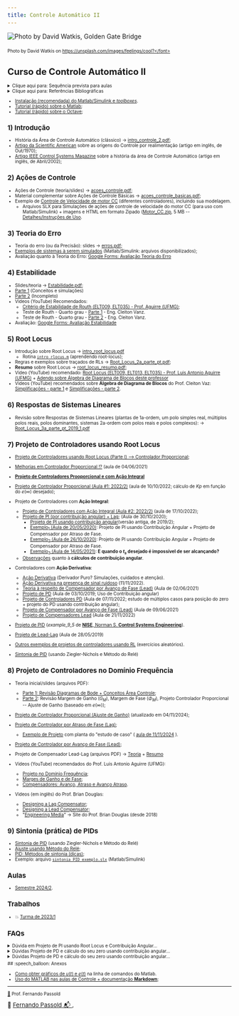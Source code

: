 ```yaml
---
title: Controle Automático II
---
```


![Photo by David Watkis, Golden Gate Bridge](https://images.unsplash.com/photo-1566153580922-16a9709fff30?ixlib=rb-1.2.1&ixid=MnwxMjA3fDB8MHxwaG90by1wYWdlfHx8fGVufDB8fHx8&auto=format&fit=crop&w=1469&q=80)

<font size="1"> Photo by David Watkis on https://unsplash.com/images/feelings/cool?</font> 

# Curso de Controle Automático II

<details>
	<summary>Clique aqui para: Sequência prevista para aulas</summary>
	<img src="1_intro/sequencia_aulas.png" alt "Gráfico sequência aulas">
</details>

<details>
	<summary>Clique aqui para: Referências Bibliográficas</summary>
    <blockquote>
	<ul>
		<li>NISE, Norman S. Engenharia de sistemas de controle. 7. ed. Rio de Janeiro: LTC, 2017. xiv, 751 p. ISBN 9788521634355. Número de chamada: 681.5 N724e 7.ed.-2017. </li> 
		<li> NISE, Norman S. Engenharia de sistemas de controle. 7. Rio de Janeiro LTC 2017, <a href="https://secure.upf.br/pergamum/biblioteca_s/acesso_login.php?cod_acervo_acessibilidade=5014181&acesso=aHR0cHM6Ly9pbnRlZ3JhZGEubWluaGFiaWJsaW90ZWNhLmNvbS5ici9ib29rcy85Nzg4NTIxNjM0Mzc5&label=acesso%20restrito">[Acesso online (via UPF); ISBN 9788521634379; Acervo BU/UPF: 5014181]</a></li>
	</ul>
    </blockquote>
</details>

* [Instalação (recomendada) do Matlab/Simulink e *toolboxes*](https://fpassold.github.io/Matlab/instalacao_matlab.html).
* [Tutorial (rápido) sobre o Matlab](https://fpassold.github.io/Matlab/tutorial.html);
* [Tutorial (rápido) sobre o Octave](https://fpassold.github.io/Octave/octave_inicio.html);

## 1) Introdução

* História da Área de Controle Automático (clássico) → [intro_controle_2.pdf](1_intro/intro_controle_2.pdf);
* [Artigo da Scientific American](1_intro/The%20Origins%20of%20Feedback%20Control.pdf) sobre as origens do Controle por realimentação (artigo em inglês, de Out/1970);
* [Artigo IEEE Control Systems Magazine](1_intro/IEEE%20Xplore%20Full-Text%20PDF%20-%20Feeback%20Control-%20An%20Invisible%20Thread%20in%20the%20History%20of%20Technology.pdf) sobre a história da área de Controle Automático (artigo em inglês, de Abril/2002);

## 2) Ações de Controle

* Ações de Controle (teoria/slides) → [acoes_controle.pdf](2_acoes/acoes_controle.pdf);
* Material complementar sobre Açôes de Controle Básicas → [acoes_controle_basicas.pdf](2_acoes/acoes_controle_basicas.pdf);
* Exemplo de [Controle de Velocidade de motor CC](Testes_Velocidade_Motor_CC/modelagem_motor_cc.html) (diferentes controladores), incluindo sua modelagem.
    * Arquivos SLX para Simulações de ações de controle de velocidade do motor CC (para uso com Matlab/Simulink) + imagens e HTML em formato Zipado ([Motor_CC.zip](2_acoes/Motor_CC.zip), 5 MB -- [Detalhes/Instruções de Uso](motor_CC_zip.html).


## 3) Teoria do Erro

* Teoria do erro (ou da Precisão): slides → [erros.pdf](3_erros/erros.pdf);
* [Exemplos de sistemas à serem simulados](Simulink_Erros/Readme.html) (Matlab/Simulink: arquivos disponibilizados);
* Avaliação quanto à Teoria do Erro: [Google Forms: Avaliação Teoria do Erro](https://docs.google.com/forms/d/e/1FAIpQLSf1dYZ52eQAYvpfKVSjnaPG8YJSuukig0y84F19SRApwe4Rsw/viewform)

## 4) Estabilidade

- Slides/teoria → [Estabilidade.pdf](4_estabilidade/Estabilidade.pdf);
- [Parte 1](estabilidade.html) (Conceitos e simulações)
- [Parte 2](estabilidade2.html) (Incompleto)
- Vídeos (YouTube) Recomendados:
  - [Critério de Estabilidade de Routh (ELT009, ELT035) - Prof. Aguirre (UFMG)](https://www.youtube.com/watch?v=NjyjJ6qtOMs&authuser=1);
  - Teste de Routh - Quarto grau - [Parte 1](https://www.youtube.com/watch?v=XU8Xj7KMTdI&authuser=1) - Eng. Cleiton Vanz.
  - Teste de Routh - Quarto grau - [Parte 2](https://www.youtube.com/watch?v=Th0MQoAclKs&authuser=1) - Eng. Cleiton Vanz.
- Avaliação: [Google Forms: Avaliação Estabilidade](https://docs.google.com/forms/d/e/1FAIpQLSfTMz4hUTPVmExId7o_wwuXPOtGJ8mJjmqOIPfE2QryEfH60Q/viewform)

## 5) Root Locus

* Introdução sobre Root Locus → [intro_root_locus.pdf](6_RL/intro_root_locus.pdf)
  * Rotina [`intro_rlocus.m`](6_RL/intro_rlocus.m) (aprendendo root-locus);
* Regras e exemplos sobre traçados de RLs → [Root_Locus_2a_parte_pt.pdf](6_RL/Root_Locus_2a_parte_pt.pdf);
* **Resumo** sobre Root Locus → [root_locus_resumo.pdf](6_RL/root_locus_resumo.pdf);
* Vídeo (YouTube) recomendado: [Root Locus (ELT009, ELT013, ELT035) - Prof. Luis Antonio Aguirre (UFMG)](https://www.youtube.com/watch?v=OQgDXdpZfXE&authuser=1) + [Adendo sobre Álgebra de Diagrama de Blocos deste professor](6_RL/AdendoaoVideoAlgebradeDiagramadeBlocos.pdf)
* Vídeos (YouTube) recomendados sobre **Álgebra de Diagrama de Blocos** do Prof. Cleiton Vaz: [Simplificações - parte 1](https://www.youtube.com/watch?v=aj7CTW8rHOA&authuser=1) e [Simplificações - parte 2](https://www.youtube.com/watch?v=HOdfgqtAL4c&authuser=1).

## 6) Respostas de Sistemas Lineares

* Revisão sobre Respostas de Sistemas Lineares (plantas de 1a-ordem, um polo simples real, múltiplos polos reais, polos dominantes, sistemas 2a-ordem com polos reais e polos complexos):
  → [Root_Locus_3a_parte_pt_2019_1.pdf](5_respostas/Root_Locus_3a_parte_pt_2019_1.pdf)

## 7) Projeto de Controladores usando Root Locus

- [Projeto de Controladores usando Root Locus (Parte I) --> Controlador Proporcional](projeto_usando_root_locus_parte_1.html);
- [Melhorias em Controlador Proporcional !?](Melhora_Kp/melhorias_controlador_proporcional.html) (aula de 04/06/2021)
- [**Projeto de Controladores Prooporcional e com Ação Integral**](PI_parte1.html)
- [Projeto de Controlador Proporcional (Aula #1: 2022/2)](control2inf_2020_2/aula_10102022.html) (aula de 10/10/2022; cálculo de $Kp$ em função do $e(\infty)$ desejado);

- Projeto de Controladores com **Ação Integral**:
  - [Projeto de Controladores com Ação Integral (Aula #2: 2022/2)](control2inf_2020_2/17102022.html) (aula de 17/10/2022);
  - [Projeto de PI (por contribuição angular) + Lag](PI_angular_Lag.html); (Aula de 30/10/2020);
    - [Projeto de PI usando contribuição angular](projeto_controladores_acao_integral_extendido.html)(versão antiga, de 2019/2);
    - [Exemplo$_1$ (Aula de 20/05/2020)](aula_20_05_2020/aula_20_05_2020.html): Projeto de PI usando Contribuição Angular + Projeto de Compensador por Atraso de Fase.
    - [Exemplo$_2$ (Aula de 26/10/2020)](2020_2/PI_Lag_aula_26_10_2020.html): Projeto de PI usando Contribuição Angular + Projeto de Compensador por Atraso de Fase.
    - [Exemplo$_3$ (Aula de 14/05/2021)](controle_2_info_2021_1/aula_14_05_2021.html): **E quando o $t_s$ desejado é impossível de ser alcançando?**
  - [Observações](observacoes_cuidados_contribuicao_angular.html) quanto à **cálculos de contribuição angular**.

- Controladores com **Ação Derivativa**:  
  - [Ação Derivativa](Acao_Derivativa.html) (Derivador Puro? Simulações, cuidados e atenção).
  - [Ação Derivativa na presença de sinal ruidoso](Exemplo_ruido_acao_derivativa/circuito_derivativo.html) (11/11/2022).
  - [Teoria à respeito de Compensador por Avanço de Fase (Lead)](Teoria_PD_Lead/acoes_derivativas.html) (Aula de 02/06/2021)  
  - [Projeto de PD](aula_PD_03out2019.html) (Aula de 03/10/2019; Uso de Contribuição angular)
  - [Projeto de Controladores PD](control2inf_2020_2/aula_07112022.html) (Aula de 07/11/2022; estudo de múltiplos casos para posição do zero + projeto do PD usando contribuição angular);
  - [Projeto de Compensador por Avanço de Fase (Lead)](projeto_Lead/exemplo_lead.html) (Aula de 09/06/2021)
  - [Projeto de Compensadores Lead](control2inf_2020_2/aula_21_11_2022.html) (Aula de 21/11/2022)

- [Projeto de PID](PID/examplo_9_5_PID.html) (*example_9_5* de [**NISE**, Norman S. **Control Systems Engineering**](https://bcs.wiley.com/he-bcs/Books?action=index&itemId=1118170512&bcsId=9295)).

- [Projeto de Lead-Lag](Aula_28_05_2019_lead_lag.html) (Aula de 28/05/2019)

- [Outros exemplos de projetos de controladores usando RL](exercicios/exercicios.html) (exercícios aleatórios).

- [Sintonia de PID](8_Ajuste_PID/Sintonia_PIDs_usando_ZN.html) (usando Ziegler-Nichols e Método do Relé)

## 8) Projeto de Controladores no Domínio Frequência

- Teoria inicial/slides (arquivos PDF):
  - [Parte 1: Revisão Diagramas de Bode + Conceitos Área Controle](10_bode/Cap_10_Tecnicas_Resposta_Frecuencia_parte_1-ptbr.pdf);
  - [Parte 2](10_bode/Cap_10_Tecnicas_Resposta_Frecuencia_2a_parte.pdf): Revisão Margem de Ganho ($G_M$), Margem de Fase ($\Phi_M$), Projeto Controlador Proporcional -- Ajuste de Ganho (baseado em $e(\infty)$);
- [Projeto de Controlador Proporcional (Ajuste de Ganho)](projeto_bode_01.html) (atualizado em 04/11/2024);
- [Projeto de Controlador por Atraso de Fase (Lag)](lag_bode.html);
  - [Exemplo de Projeto](10_bode/aula_bode_lag.html) com planta do "estudo de caso" ( [aula de 11/11/2024](10_bode/aula_bode_lag.html) ).
- [Projeto de Controlador por Avanço de Fase (Lead)](lead_bode.html);
- Projeto de Compensador Lead-Lag (arquivos PDF) → [Teoria](10_bode/Projeto_baseado_Resposta_Frequencia_Lag_Lead.pdf) + [Resumo](10_bode/projetos_lead_lag.pdf)
- Vídeos (YouTube) recomendados do Prof. Luis Antonio Aguirre (UFMG):
  - [Projeto no Domínio Frequência](https://www.youtube.com/watch?v=TicWSrtXMvU&authuser=1);
  - [Marges de Ganho e de Fase](https://www.youtube.com/watch?v=NqlbKB8bm6Q&authuser=1);
  - [Compensadores: Avanço, Atraso e Avanço Atraso](https://www.youtube.com/watch?v=M9klBSezRQA&authuser=1).


- Videos (em inglês) do Prof. Brian Douglas:
  - [Designing a Lag Compensator](https://www.youtube.com/watch?v=-4bY4W0hvFA&authuser=1);
  - [Designing a Lead Compensator](https://www.youtube.com/watch?v=rH44ttR3G4Q&authuser=1);
  - "[Engineering Media](https://engineeringmedia.com)" → Site do Prof. Brian Douglas (desde 2018)


## 9) Sintonia (prática) de PIDs

* [Sintonia de PID](8_Ajuste_PID/Sintonia_PIDs_usando_ZN.html) (usando Ziegler-Nichols e Método do Relé)
* [Ajuste usando Método do Relé](8_Ajuste_PID/ajuste_metodo_rele.pdf);
* [PID: Métodos de sintonia (dicas)](8_Ajuste_PID/PID_metodos_sintonia.pdf);
* Exemplo: arquivo [`sintonia_PID_exemplo.slx`](8_Ajuste_PID/sintonia_PID_exemplo.slx) (Matlab/Simulink)

## Aulas

* [Semestre 2024/2](2024_2/aulas_2024_2.html).

## Trabalhos

* :boom: [Turma de 2023/1](trabalho_2023_1/trabalho_2023_1.html) 

## FAQs

<details>
	<summary>Dúvida em Projeto de PI usando Root Locus e Contribuição Angular...</summary>
	<blockquote>Dúvida associada com posição do zero do controlador, o qual achamos por contribuição angular. No arquivo, há dois tipos de tentativa: a primeira seguindo à risca o que estava no material do senhor quanto ao processo de achar o local do zero, e a segunda mudando a equação das somatórias dos polos e zeros, como o senhor poderá ver no arquivo.
    <p>Gostaríamos de saber como podemos proceder nesse caso, e se ele se encaixa na observação feita pelo senhor no material sobre amplitudes excessivas para a ação de controle.</p>
        <p>Segue <a href="FAQ/Dvuidas%20Controlador_PI.pdf">[Aquivo PDF Dúvidas Controlador PI]</a>, com a dúvida, acrescido de comentários no próprio PDF.</p>
	<blockquote>
</details>

<details>
	<summary>Dúvidas Projeto de PD e cálculo do seu zero usando contribuição angular...</summary>
    <blockquote>Segue: <a href="FAQ/observacoes_cuidados_contribuicao_angular.pdf"> [PDF com FAQ/observações & cuidados associados com cálculos de contribuicao angular]</a>		     </blockquote>
</details>


<details>
	<summary>Dúvidas Projeto de PD e cálculo do seu zero usando contribuição angular...</summary>
    <blockquote><a href="FAQ/cópia%20de%20Duvida_Controlador_PD_LEAD.pdf">[PDF]</a>: Dúvida sobre PD e Lead (simulações com Bloco Saturador)</blockquote>
</details>
## :speech_balloon: Anexos

- [Como obter gráficos de $u(t)$ e $e(t)$](Acoes_Controle_Erro/acoes_controle_erro.html) na linha de comandos do Matlab.
- [Uso do MATLAB nas aulas de Controle + documentação **Markdown**](sugestao_uso_matlab_em_controle.html);

------

<font size="1">[:musical_note:](https://soundcloud.com/paolitachan/paul-mccartney-wings-live-and) Prof. Fernando Passold</font>

<font size="2">🌊 [Fernando Passold](https://fpassold.github.io/)[ 📬 ](mailto:fpassold@gmail.com), <script language="JavaScript"><!-- Hide JavaScript...
var LastUpdated = document.lastModified;
document.writeln ("página criada em Março/2020; Atualizada em " + LastUpdated); // End Hiding -->
</script></font>